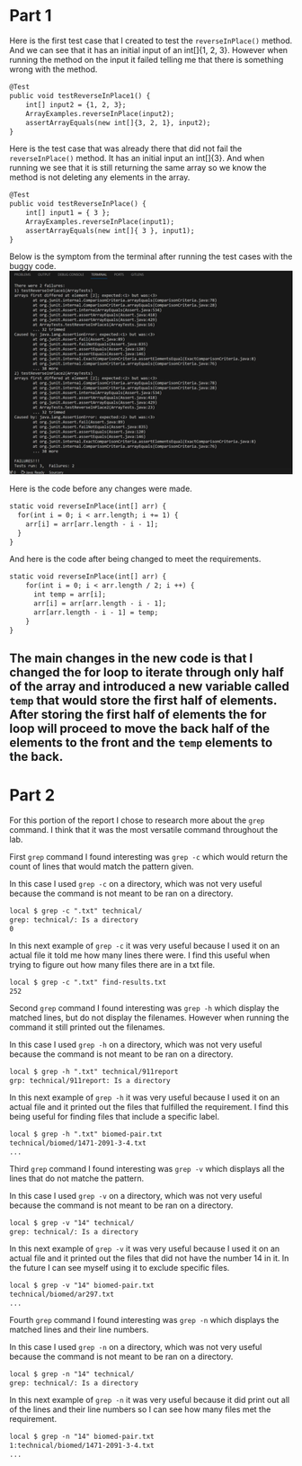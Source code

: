 # Part 1
Here is the first test case that I created to test the `reverseInPlace()` method. And we can see that it has an initial input of an int[]{1, 2, 3}. However when running the method on the input it failed telling me that there is something wrong with the method. 
```
@Test
public void testReverseInPlace1() {
    int[] input2 = {1, 2, 3};
    ArrayExamples.reverseInPlace(input2);
    assertArrayEquals(new int[]{3, 2, 1}, input2);
}
```
Here is the test case that was already there that did not fail the `reverseInPlace()` method. It has an initial input an int[]{3}. And when running we see that it is still returning the same array so we know the method is not deleting any elements in the array.
```
@Test 
public void testReverseInPlace() {
    int[] input1 = { 3 };
    ArrayExamples.reverseInPlace(input1);
    assertArrayEquals(new int[]{ 3 }, input1);
}
```
Below is the symptom from the terminal after running the test cases with the buggy code.
![Image](terminaloutput.png)

Here is the code before any changes were made.
```
static void reverseInPlace(int[] arr) {
  for(int i = 0; i < arr.length; i += 1) {
    arr[i] = arr[arr.length - i - 1];
  }
}
```

And here is the code after being changed to meet the requirements.
```
static void reverseInPlace(int[] arr) {
    for(int i = 0; i < arr.length / 2; i ++) {
      int temp = arr[i]; 
      arr[i] = arr[arr.length - i - 1]; 
      arr[arr.length - i - 1] = temp;
    }
}
```
The main changes in the new code is that I changed the for loop to iterate through only half of the array and introduced a new variable called `temp` that would store the first half of elements. After storing the first half of elements the for loop will proceed to move the back half of the elements to the front and the `temp` elements to the back.
-----------------------------------------------------------------------------------------------------------
# Part 2
For this portion of the report I chose to research more about the `grep` command. I think that it was the most versatile command throughout the lab.

First `grep` command I found interesting was `grep -c` which would return the count of lines that would match the pattern given.

In this case I used `grep -c` on a directory, which was not very useful because the command is not meant to be ran on a directory.
```
local $ grep -c ".txt" technical/
grep: technical/: Is a directory
0
```
In this next example of `grep -c` it was very useful because I used it on an actual file it told me how many lines there were. I find this useful when trying to figure out how many files there are in a txt file.
```
local $ grep -c ".txt" find-results.txt
252
```
Second `grep` command I found interesting was `grep -h` which display the matched lines, but do not display the filenames. However when running the command it still printed out the filenames.

In this case I used `grep -h` on a directory, which was not very useful because the command is not meant to be ran on a directory.
```
local $ grep -h ".txt" technical/911report
grp: technical/911report: Is a directory
```
In this next example of `grep -h` it was very useful because I used it on an actual file and it printed out the files that fulfilled the requirement. I find this being useful for finding files that include a specific label.
```
local $ grep -h ".txt" biomed-pair.txt
technical/biomed/1471-2091-3-4.txt
...
```
Third `grep` command I found interesting was `grep -v` which displays all the lines that do not matche the pattern.

In this case I used `grep -v` on a directory, which was not very useful because the command is not meant to be ran on a directory.
```
local $ grep -v "14" technical/
grep: technical/: Is a directory
```
In this next example of `grep -v` it was very useful because I used it on an actual file and it printed out the files that did not have the number 14 in it. In the future I can see myself using it to exclude specific files.
```
local $ grep -v "14" biomed-pair.txt
technical/biomed/ar297.txt
...
```
Fourth `grep` command I found interesting was `grep -n` which displays the matched lines and their line numbers.

In this case I used `grep -n` on a directory, which was not very useful because the command is not meant to be ran on a directory.
```
local $ grep -n "14" technical/
grep: technical/: Is a directory
```
In this next example of `grep -n` it was very useful because it did print out all of the lines and their line numbers so I can see how many files met the requirement.
```
local $ grep -n "14" biomed-pair.txt
1:technical/biomed/1471-2091-3-4.txt
...
```

